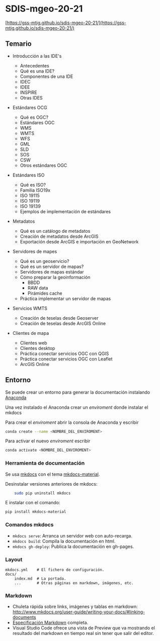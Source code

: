 # SDIS-mgeo-20-21

[https://gss-mtig.github.io/sdis-mgeo-20-21/](https://gss-mtig.github.io/sdis-mgeo-20-21/)

## Temario

* Introducción a las IDE's 
    * Antecedentes
    * Qué es una IDE?
    * Componentes de una IDE
    * IDEC
    * IDEE
    * INSPIRE
    * Otras IDES

* Estándares OCG
    * Qué es OGC?
    * Estándares OGC
    * WMS
    * WMTS
    * WFS
    * GML
    * SLD
    * SOS
    * CSW
    * Otros estándares OGC

* Estándares ISO
    * Qué es ISO?
    * Familia ISO19x
    * ISO 19115
    * ISO 19119
    * ISO 19139
    * Ejemplos de implementación de estándares

* Metadatos
    * Qué es un catálogo de metadatos
    * Creación de metadatos desde ArcGIS
    * Exportación desde ArcGIS e importación en GeoNetwork

* Servidores de mapes
    * Qué es un geoservicio?
    * Qué es un servidor de mapas?
    * Servidores de mapas estándar
    * Cómo preparar la geoinformación
        * BBDD
        * RAW data
        * Pirámides cache
    * Práctica implementar un servidor de mapas

* Servicios WMTS
    * Creación de teselas desde Geoserver
    * Creación de teselas desde ArcGIS Online

* Clientes de mapa
    * Clientes web
    * Clientes desktop
    * Práctica conectar servicios OGC con QGIS
    * Práctica conectar servicios OGC con Leaflet
    * ArcGIS Online


## Entorno

Se puede crear un entorno para generar la documentación instalando [Anaconda](https://www.anaconda.com/)

Una vez instalado el Anaconda crear un *enviroment* donde instalar el mkdocs

Para crear el *enviroment* abrir la consola de Anaconda y escribir
```bash
conda create --name <NOMBRE_DEL_ENVIROMENT>
```

Para activar el nuevo *enviroment* escribir
```bash
conda activate <NOMBRE_DEL_ENVIROMENT>
```

### Herramienta de documentación

Se usa [mkdocs](http://mkdocs.org) con el tema [mkdocs-material](https://squidfunk.github.io/mkdocs-material/).

Desinstalar versiones anteriores de mkdocs:

```bash
    sudo pip uninstall mkdocs
```

E instalar con el comando:

```bash
pip install mkdocs-material
```

### Comandos mkdocs

* `mkdocs serve`: Arranca un servidor web con auto-recarga.
* `mkdocs build`: Compila la documentación en html.
* `mkdocs gh-deploy`: Publica la documentación en gh-pages.

### Layout

    mkdocs.yml    # El fichero de configuración.
    docs/
        index.md  # La portada.
        ...       # Otras páginas en markdown, imágenes, etc.

### Markdown

* Chuleta rápida sobre links, imágenes y tablas en markdown: http://www.mkdocs.org/user-guide/writing-your-docs/#linking-documents
* [Especificación Markdown](http://spec.commonmark.org/0.28/) completa.
* Visual Studio Code ofrece una vista de Preview que va mostrando el resultado del markdown en tiempo real sin tener que salir del editor.
